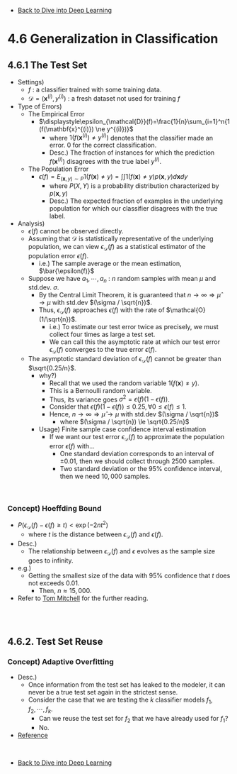 * [Back to Dive into Deep Learning](../../main.md)

# 4.6 Generalization in Classification

## 4.6.1 The Test Set
- Settings)
  - $f$ : a classifier trained with some training data.
  - $\mathcal{D}=(\mathbf{x}^{(i)}, y^{(i)})$ : a fresh dataset not used for training $f$
- Type of Errors)
  - The Empirical Error
    - $`\displaystyle\epsilon_{\mathcal{D}}(f)=\frac{1}{n}\sum_{i=1}^n{1 (f(\mathbf{x}^{(i)}) \ne y^{(i)})}`$ 
      - where $1 (f(\mathbf{x}^{(i)}) \ne y^{(i)})$ denotes that the classifier made an error. $0$ for the correct classification.
      - Desc.) The fraction of instances for which the prediction $f(\mathbf{x}^{(i)})$ disagrees with the true label $y^{(i)}$.
  - The Population Error
    - $`\displaystyle\epsilon(f)=E_{(\mathbf{x}, y)\sim P}{1(f(\mathbf{x})\ne y)}=\int\int{1(f(\mathbf{x})\ne y)p(\mathbf{x},y)}d\mathbf{x}dy`$
      - where $P(X,Y)$ is a probability distribution characterized by $p(\mathbf{x},y)$
      - Desc.) The expected fraction of examples in the underlying population for which our classifier disagrees with the true label.
- Analysis)
  - $\epsilon(f)$ cannot be observed directly.
  - Assuming that $\mathcal{D}$ is statistically representative of the underlying population, we can view $\epsilon_{\mathcal{D}}(f)$ as a statistical estimator of the population error $\epsilon(f)$.
    - i.e.) The sample average or the mean estimation, $\bar{\epsilon(f)}$
  - Suppose we have $a_1, \cdots, a_n$ : $n$ random samples with mean $\mu$ and std.dev. $\sigma$.
    - By the Central Limit Theorem, it is guaranteed that $n \rightarrow\infty \Rightarrow \hat{\mu} \rightarrow \mu$ with std.dev $(\sigma / \sqrt{n})$.
    - Thus, $\epsilon_{\mathcal{D}}(f)$ approaches $\epsilon(f)$ with the rate of $\mathcal{O}(1/\sqrt{n})$.
      - i.e.) To estimate our test error twice as precisely, we must collect four times as large a test set.
      - We can call this the asymptotic rate at which our test error $\epsilon_{\mathcal{D}}(f)$ converges to the true error $\epsilon(f)$.
  - The asymptotic standard deviation of $\epsilon_{\mathcal{D}}(f)$ cannot be greater than $\sqrt{0.25/n}$.
    - why?)
      - Recall that we used the random variable $1(f(\mathbf{x})\ne y)$.
      - This is a Bernoulli random variable.
      - Thus, its variance goes $\sigma^2 = \epsilon(f)(1-\epsilon(f))$.
      - Consider that $\epsilon(f)(1-\epsilon(f)) \le 0.25, \forall 0\le\epsilon(f)\le 1$.
      - Hence, $n \rightarrow\infty \Rightarrow \hat{\mu} \rightarrow \mu$ with std.dev $(\sigma / \sqrt{n})$ 
        - where $(\sigma / \sqrt{n}) \le \sqrt{0.25/n}$
    - Usage) Finite sample case confidence interval estimation
      - If we want our test error $\epsilon_{\mathcal{D}}(f)$ to approximate the population error $\epsilon(f)$ with...
        - One standard deviation corresponds to an interval of $\pm 0.01$, then we should collect through $2500$ samples.
        - Two standard deviation or the $`95\%`$ confidence interval, then we need $10,000$ samples.

<br>

### Concept) Hoeffding Bound
- $P(\epsilon_\mathcal{D}(f) - \epsilon(f) \geq t) < \exp\left( - 2n t^2 \right)$
  - where $t$ is the distance between $\epsilon_\mathcal{D}(f)$ and $\epsilon(f)$.
- Desc.)
  - The relationship between $\epsilon_{\mathcal{D}}(f)$ and $\epsilon$ evolves as the sample size goes to infinity.
- e.g.)
  - Getting the smallest size of the data with 95% confidence that $t$ does not exceeds 0.01.
    - Then, $n \approx 15,000$.
- Refer to [Tom Mitchell](../../../ml_tom_mitchell/ch07/03/note.md#concept-hoeffding-bounds) for the further reading.

<br><br>

## 4.6.2. Test Set Reuse
### Concept) Adaptive Overfitting
- Desc.)
  - Once information from the test set has leaked to the modeler, it can never be a true test set again in the strictest sense.
  - Consider the case that we are testing the $k$ classifier models $f_1, f_2, \cdots, f_k$.
    - Can we reuse the test set for $f_2$ that we have already used for $f_1$?
    - No.
- [Reference](https://d2l.ai/chapter_references/zreferences.html#id353)


<br>

* [Back to Dive into Deep Learning](../../main.md)